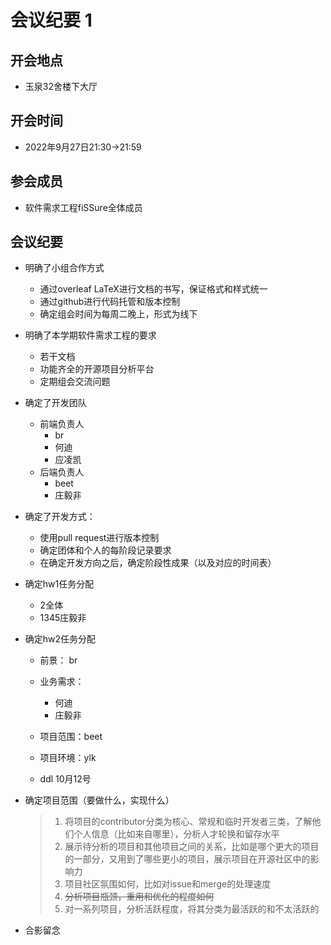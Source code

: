 # 会议纪要 1

## 开会地点

- 玉泉32舍楼下大厅

## 开会时间

- 2022年9月27日21:30->21:59

## 参会成员

- 软件需求工程fiSSure全体成员

## 会议纪要

- 明确了小组合作方式

  - 通过overleaf LaTeX进行文档的书写，保证格式和样式统一
  - 通过github进行代码托管和版本控制
  - 确定组会时间为每周二晚上，形式为线下
  
- 明确了本学期软件需求工程的要求

  - 若干文档
  - 功能齐全的开源项目分析平台
  - 定期组会交流问题
  
- 确定了开发团队

  - 前端负责人
    - br
    - 何迪
    - 应凌凯
  - 后端负责人
    - beet
    - 庄毅非

- 确定了开发方式：

  - 使用pull request进行版本控制
  - 确定团体和个人的每阶段记录要求
  - 在确定开发方向之后，确定阶段性成果（以及对应的时间表）

- 确定hw1任务分配
  - 2全体
  - 1345庄毅非

- 确定hw2任务分配
  - 前景： br
  - 业务需求：
    - 何迪
    - 庄毅非

  - 项目范围：beet
  - 项目环境：ylk
  - ddl 10月12号

- 确定项目范围（要做什么，实现什么）

  >1. 将项目的contributor分类为核心、常规和临时开发者三类，了解他们个人信息（比如来自哪里），分析人才轮换和留存水平
  >2. 展示待分析的项目和其他项目之间的关系，比如是哪个更大的项目的一部分，又用到了哪些更小的项目，展示项目在开源社区中的影响力
  >3. 项目社区氛围如何，比如对issue和merge的处理速度
  >4. <del>分析项目瓶颈，重用和优化的程度如何</del>
  >5. 对一系列项目，分析活跃程度，将其分类为最活跃的和不太活跃的
  >

- 合影留念



